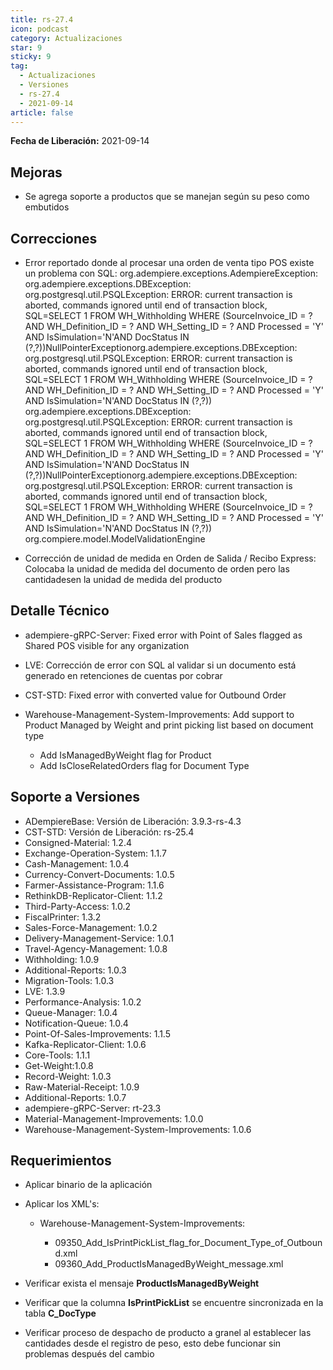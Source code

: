 ```yaml
---
title: rs-27.4
icon: podcast
category: Actualizaciones
star: 9
sticky: 9
tag:
  - Actualizaciones
  - Versiones
  - rs-27.4
  - 2021-09-14
article: false
---
```


**Fecha de Liberación:** 2021-09-14

## Mejoras

- Se agrega soporte a productos que se manejan según su peso como embutidos

## Correcciones

- Error reportado donde al procesar una orden de venta tipo POS existe un problema con SQL: org.adempiere.exceptions.AdempiereException: org.adempiere.exceptions.DBException: org.postgresql.util.PSQLException: ERROR: current transaction is aborted, commands ignored until end of transaction block, SQL=SELECT 1 FROM WH_Withholding WHERE (SourceInvoice_ID = ? AND WH_Definition_ID = ? AND WH_Setting_ID = ? AND Processed = 'Y' AND IsSimulation='N'AND DocStatus IN (?,?))NullPointerExceptionorg.adempiere.exceptions.DBException: org.postgresql.util.PSQLException: ERROR: current transaction is aborted, commands ignored until end of transaction block, SQL=SELECT 1 FROM WH_Withholding WHERE (SourceInvoice_ID = ? AND WH_Definition_ID = ? AND WH_Setting_ID = ? AND Processed = 'Y' AND IsSimulation='N'AND DocStatus IN (?,?)) org.adempiere.exceptions.DBException: org.postgresql.util.PSQLException: ERROR: current transaction is aborted, commands ignored until end of transaction block, SQL=SELECT 1 FROM WH_Withholding WHERE (SourceInvoice_ID = ? AND WH_Definition_ID = ? AND WH_Setting_ID = ? AND Processed = 'Y' AND IsSimulation='N'AND DocStatus IN (?,?))NullPointerExceptionorg.adempiere.exceptions.DBException: org.postgresql.util.PSQLException: ERROR: current transaction is aborted, commands ignored until end of transaction block, SQL=SELECT 1 FROM WH_Withholding WHERE (SourceInvoice_ID = ? AND WH_Definition_ID = ? AND WH_Setting_ID = ? AND Processed = 'Y' AND IsSimulation='N'AND DocStatus IN (?,?))
org.compiere.model.ModelValidationEngine

- Corrección de unidad de medida en Orden de Salida / Recibo Express: Colocaba la unidad de medida del documento de orden pero las cantidadesen la unidad de medida del producto

## Detalle Técnico

- adempiere-gRPC-Server: Fixed error with Point of Sales flagged as Shared POS visible for any organization
- LVE: Corrección de error con SQL al validar si un documento está generado en retenciones de cuentas por cobrar
- CST-STD: Fixed error with converted value for Outbound Order
- Warehouse-Management-System-Improvements: Add support to Product Managed by Weight and print picking list based on document type
  
  - Add IsManagedByWeight flag for Product
  - Add IsCloseRelatedOrders flag for Document Type

## Soporte a Versiones

- ADempiereBase: Versión de Liberación: 3.9.3-rs-4.3
- CST-STD: Versión de Liberación: rs-25.4
- Consigned-Material: 1.2.4
- Exchange-Operation-System: 1.1.7
- Cash-Management: 1.0.4
- Currency-Convert-Documents: 1.0.5
- Farmer-Assistance-Program: 1.1.6
- RethinkDB-Replicator-Client: 1.1.2
- Third-Party-Access: 1.0.2
- FiscalPrinter: 1.3.2
- Sales-Force-Management: 1.0.2
- Delivery-Management-Service: 1.0.1
- Travel-Agency-Management: 1.0.8
- Withholding: 1.0.9
- Additional-Reports: 1.0.3
- Migration-Tools: 1.0.3
- LVE: 1.3.9
- Performance-Analysis: 1.0.2
- Queue-Manager: 1.0.4
- Notification-Queue: 1.0.4
- Point-Of-Sales-Improvements: 1.1.5
- Kafka-Replicator-Client: 1.0.6
- Core-Tools: 1.1.1
- Get-Weight:1.0.8
- Record-Weight: 1.0.3
- Raw-Material-Receipt: 1.0.9
- Additional-Reports: 1.0.7
- adempiere-gRPC-Server: rt-23.3
- Material-Management-Improvements: 1.0.0
- Warehouse-Management-System-Improvements: 1.0.6

## Requerimientos

- Aplicar binario de la aplicación
- Aplicar los XML's:

  - Warehouse-Management-System-Improvements: 
    
    - 09350_Add_IsPrintPickList_flag_for_Document_Type_of_Outbound.xml
    - 09360_Add_ProductIsManagedByWeight_message.xml

- Verificar exista el mensaje **ProductIsManagedByWeight**
- Verificar que la columna **IsPrintPickList** se encuentre sincronizada en la tabla **C_DocType**
- Verificar proceso de despacho de producto a granel al establecer las cantidades desde el registro de peso, esto debe funcionar sin problemas después del cambio
